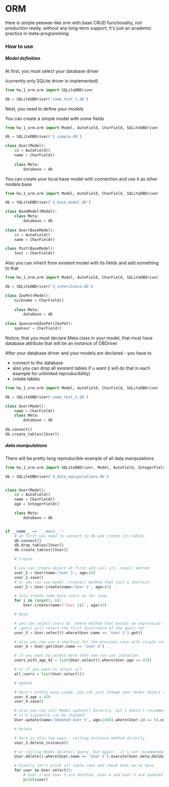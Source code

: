# ORM

Here is simple peewee-like orm with base CRUD functionality, not production ready, without any long-term support, it's just an academic practice in meta-programming

### How to use

##### Model definition

At first, you must select your database driver

(currently only SQLite driver is implemented)
```python
from hw_1_orm.orm import SQLiteDBDriver

db = SQLiteDBDriver('some_test_1.db')
```

Next, you need to define your models

You can create a simple model with some fields
```python
from hw_1_orm.orm import Model, AutoField, CharField, SQLiteDBDriver

db = SQLiteDBDriver('1_simple.db')

class User(Model):
    id = AutoField()
    name = CharField()
    
    class Meta:
        database = db
```

You can create your local base model with connection and use it as other models base

```python
from hw_1_orm.orm import Model, AutoField, CharField, SQLiteDBDriver

db = SQLiteDBDriver('2_base_model.db')

class BaseModel(Model):
    class Meta:
        database = db
        
class User(BaseModel):
    id = AutoField()
    name = CharField()

class Post(BaseModel):
    text = CharField()

```

Also you can inherit from existent model with its fields and add something to that
```python
from hw_1_orm.orm import Model, AutoField, CharField, SQLiteDBDriver

db = SQLiteDBDriver('3_inheritance.db')

class ZooPet(Model):
    nickname = CharField()
    
    class Meta:
        database = db
    
class SponsoredZooPet(ZooPet):
    sponsor = CharField()
```

Notice, that you must declare Meta class in your model, that must have database attribute that will be an instance of DBDriver


After your database driver and your models are declared - you have to 

- connect to the database
- also you can drop all existent tables if u want (i will do that in each example for unlimited reproducibility)
- create tables

```python
from hw_1_orm.orm import Model, AutoField, CharField, SQLiteDBDriver

db = SQLiteDBDriver('some_test_2.db')

class User(Model):
    name = CharField()
    class Meta:
        database = db
        
db.connect()
db.create_tables([User])
```

##### data manipulations

There will be pretty long reproducible example of all data manipulations

```python
from hw_1_orm.orm import SQLiteDBDriver, Model, AutoField, IntegerField, CharField

db = SQLiteDBDriver('4_data_manipulations.db')


class User(Model):
    id = AutoField()
    name = CharField()
    age = IntegerField()

    class Meta:
        database = db


if __name__ == '__main__':
    # at first you need to connect to db and create its tables
    db.connect()
    db.drop_tables([User])
    db.create_tables([User])

    # Create

    # you can create object at first and call its .save() method
    user_1 = User(name='User 1', age=24)
    user_1.save()
    # or you can use model .create() method that just a shortcut
    user_2 = User.create(name='User 2', age=42)

    # lets create some more users in for loop
    for i in range(3, 6):
        User.create(name=f'User {i}', age=42)

    # Read

    # you can select users by .where method that except an expression as its argument
    # .get() will return the first occurrence of the query set
    user_3 = User.select().where(User.name == 'User 3').get()

    # also you can use a shortcut for the previous case with single row select
    user_4 = User.get(User.name == 'User 4')

    # if you want to select more then one row use iteration
    users_with_age_42 = list(User.select().where(User.age == 42))

    # or if you want to select all
    all_users = list(User.select())

    # Update

    # here's pretty easy usage, you cat just change your model object and call .save()
    user_4.age = 420
    user_4.save()

    # also you can call Model.update() directly, but i doesn't recommend that, because
    # it's signature can be changed.
    User.update(name='Updated User 5', age=1488).where(User.id == 5).execute(User.meta.database)

    # Delete

    # here is also two ways - calling instance method directly
    user_2.delete_instance()

    # or calling Model.delete() query, but again - it's not recommended cuz signature can change
    User.delete().where(User.name == 'User 3').execute(User.meta.database)  # again it's a weird flex but ok

    # Finally let's print all table rows and check what we've done
    for user in User.select():
        # User 2 and User 3 are deleted, User 4 and User 5 are updated
        print(user)
```
